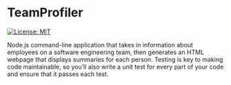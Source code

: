 # TeamProfiler
[![License: MIT](https://img.shields.io/badge/License-MIT-lightblue.svg)](https://opensource.org/licenses/MIT)


Node.js command-line application that takes in information about employees on a software engineering team, then generates an HTML webpage that displays summaries for each person. Testing is key to making code maintainable, so you’ll also write a unit test for every part of your code and ensure that it passes each test.
